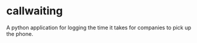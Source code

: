 # callwaiting
A python application for logging the time it takes for companies to pick up the phone.
